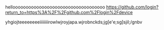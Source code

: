 #
hellooooooooooooooooooooooooooooooooooo
https://github.com/login?return_to=https%3A%2F%2Fgithub.com%2Flogin%2Fdevice

yhgiojteeeeeeeeiiiiiiiirowlwjroyjapa.wjrobnckds;jg[e'e;sg]sjil;/gnbv